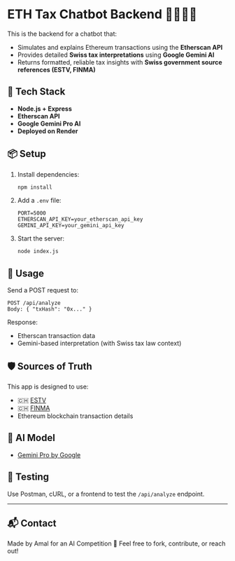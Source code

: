 
# ETH Tax Chatbot Backend 🧾🤖🇨🇭

This is the backend for a chatbot that:
- Simulates and explains Ethereum transactions using the **Etherscan API**
- Provides detailed **Swiss tax interpretations** using **Google Gemini AI**
- Returns formatted, reliable tax insights with **Swiss government source references (ESTV, FINMA)**

## 🔧 Tech Stack

- **Node.js + Express**
- **Etherscan API**
- **Google Gemini Pro AI**
- **Deployed on Render**

## 📦 Setup

1. Install dependencies:
   ```bash
   npm install
   ```

2. Add a `.env` file:

   ```env
   PORT=5000
   ETHERSCAN_API_KEY=your_etherscan_api_key
   GEMINI_API_KEY=your_gemini_api_key
   ```

3. Start the server:

   ```bash
   node index.js
   ```

## 🚀 Usage

Send a POST request to:

```
POST /api/analyze
Body: { "txHash": "0x..." }
```

Response:

* Etherscan transaction data
* Gemini-based interpretation (with Swiss tax law context)

## 🛡 Sources of Truth

This app is designed to use:

* 🇨🇭 [ESTV](https://www.estv.admin.ch/)
* 🇨🇭 [FINMA](https://www.finma.ch/)
* Ethereum blockchain transaction details

## 🧠 AI Model

* [Gemini Pro by Google](https://aistudio.google.com/app/apikey)

## 🧪 Testing

Use Postman, cURL, or a frontend to test the `/api/analyze` endpoint.

---

## 📬 Contact

Made by Amal for an AI Competition 🚀
Feel free to fork, contribute, or reach out!

````



